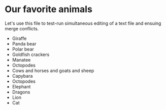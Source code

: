 # Our favorite animals

Let's use this file to test-run simultaneous editing of a text file and ensuing merge conflicts.

- Giraffe
- Panda bear
- Polar bear
- Goldfish crackers
- Manatee
- Octopodes
- Cows and horses and goats and sheep
- Capybara
- Octopodes
- Elephant
- Dragons
- Lion
- Cat


